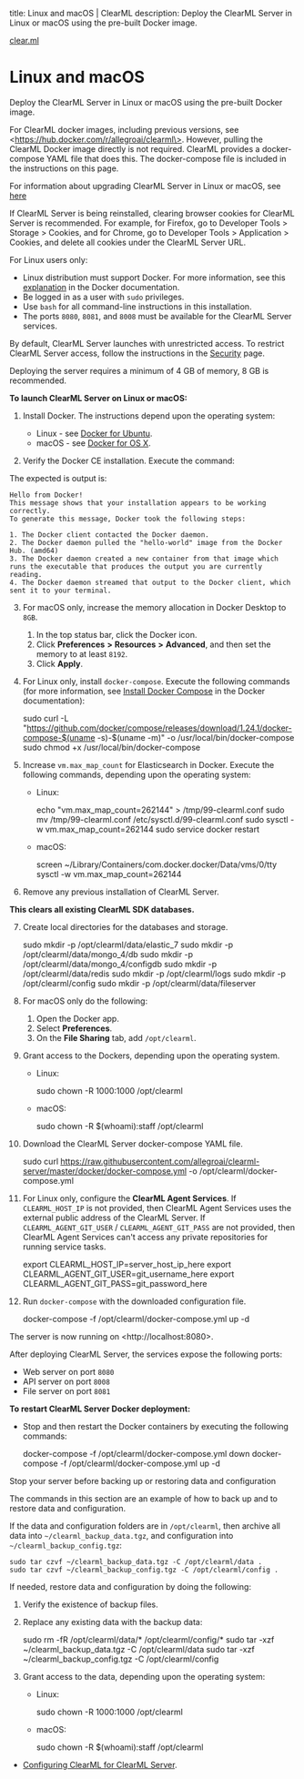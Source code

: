 title: Linux and macOS | ClearML
description: Deploy the ClearML Server in Linux or macOS using the pre-built Docker image.

[clear.ml](https://clear.ml/docs/latest/docs/deploying_clearml/clearml_server_linux_mac/ "Linux and macOS")

# Linux and macOS

Deploy the ClearML Server in Linux or macOS using the pre-built Docker image.

For ClearML docker images, including previous versions, see \<https://hub.docker.com/r/allegroai/clearml\>. However, pulling the ClearML Docker image directly is not required. ClearML provides a docker-compose YAML file that does this. The docker-compose file is included in the instructions on this page.

For information about upgrading ClearML Server in Linux or macOS, see [here][1]

If ClearML Server is being reinstalled, clearing browser cookies for ClearML Server is recommended. For example, for Firefox, go to Developer Tools \> Storage \> Cookies, and for Chrome, go to Developer Tools \> Application \> Cookies, and delete all cookies under the ClearML Server URL.

For Linux users only:

* Linux distribution must support Docker. For more information, see this [explanation][2] in the Docker documentation.
* Be logged in as a user with `sudo` privileges.
* Use `bash` for all command-line instructions in this installation.
* The ports `8080`, `8081`, and `8008` must be available for the ClearML Server services.

By default, ClearML Server launches with unrestricted access. To restrict ClearML Server access, follow the instructions in the [Security][3] page.

Deploying the server requires a minimum of 4 GB of memory, 8 GB is recommended.

**To launch ClearML Server on Linux or macOS:**

1. Install Docker. The instructions depend upon the operating system:

   * Linux - see [Docker for Ubuntu][4].
   * macOS - see [Docker for OS X][5].
2. Verify the Docker CE installation. Execute the command:

The expected is output is:

    Hello from Docker!
    This message shows that your installation appears to be working correctly.
    To generate this message, Docker took the following steps:

    1. The Docker client contacted the Docker daemon.
    2. The Docker daemon pulled the "hello-world" image from the Docker Hub. (amd64)
    3. The Docker daemon created a new container from that image which runs the executable that produces the output you are currently reading.
    4. The Docker daemon streamed that output to the Docker client, which sent it to your terminal.

3. For macOS only, increase the memory allocation in Docker Desktop to `8GB`.

   1. In the top status bar, click the Docker icon.
   2. Click **Preferences** **\>** **Resources** **\>** **Advanced**, and then set the memory to at least `8192`.
   3. Click **Apply**.
4. For Linux only, install `docker-compose`. Execute the following commands (for more information, see [Install Docker Compose][6] in the Docker documentation):

   sudo curl -L "https://github.com/docker/compose/releases/download/1.24.1/docker-compose-$(uname -s)-$(uname -m)" -o /usr/local/bin/docker-compose
   sudo chmod +x /usr/local/bin/docker-compose
5. Increase `vm.max_map_count` for Elasticsearch in Docker. Execute the following commands, depending upon the operating system:

   * Linux:

     echo "vm.max_map_count=262144" \> /tmp/99-clearml.conf
     sudo mv /tmp/99-clearml.conf /etc/sysctl.d/99-clearml.conf
     sudo sysctl -w vm.max_map_count=262144
     sudo service docker restart
   * macOS:

     screen ~/Library/Containers/com.docker.docker/Data/vms/0/tty
     sysctl -w vm.max_map_count=262144
6. Remove any previous installation of ClearML Server.

**This clears all existing ClearML SDK databases.**

7. Create local directories for the databases and storage.

   sudo mkdir -p /opt/clearml/data/elastic_7
   sudo mkdir -p /opt/clearml/data/mongo_4/db
   sudo mkdir -p /opt/clearml/data/mongo_4/configdb
   sudo mkdir -p /opt/clearml/data/redis
   sudo mkdir -p /opt/clearml/logs
   sudo mkdir -p /opt/clearml/config
   sudo mkdir -p /opt/clearml/data/fileserver
8. For macOS only do the following:

   1. Open the Docker app.
   2. Select **Preferences**.
   3. On the **File Sharing** tab, add `/opt/clearml`.
9. Grant access to the Dockers, depending upon the operating system.

   * Linux:

     sudo chown -R 1000:1000 /opt/clearml
   * macOS:

     sudo chown -R $(whoami):staff /opt/clearml
10. Download the ClearML Server docker-compose YAML file.

    sudo curl https://raw.githubusercontent.com/allegroai/clearml-server/master/docker/docker-compose.yml -o /opt/clearml/docker-compose.yml
11. For Linux only, configure the **ClearML Agent Services**. If `CLEARML_HOST_IP` is not provided, then ClearML Agent Services uses the external public address of the ClearML Server. If `CLEARML_AGENT_GIT_USER` / `CLEARML_AGENT_GIT_PASS` are not provided, then ClearML Agent Services can't access any private repositories for running service tasks.

    export CLEARML_HOST_IP=server_host_ip_here
    export CLEARML_AGENT_GIT_USER=git_username_here
    export CLEARML_AGENT_GIT_PASS=git_password_here
12. Run `docker-compose` with the downloaded configuration file.

    docker-compose -f /opt/clearml/docker-compose.yml up -d

The server is now running on \<http://localhost:8080\>.

After deploying ClearML Server, the services expose the following ports:

* Web server on port `8080`
* API server on port `8008`
* File server on port `8081`

**To restart ClearML Server Docker deployment:**

* Stop and then restart the Docker containers by executing the following commands:

  docker-compose -f /opt/clearml/docker-compose.yml down
  docker-compose -f /opt/clearml/docker-compose.yml up -d

Stop your server before backing up or restoring data and configuration

The commands in this section are an example of how to back up and to restore data and configuration.

If the data and configuration folders are in `/opt/clearml`, then archive all data into `~/clearml_backup_data.tgz`, and configuration into `~/clearml_backup_config.tgz`:

    sudo tar czvf ~/clearml_backup_data.tgz -C /opt/clearml/data .
    sudo tar czvf ~/clearml_backup_config.tgz -C /opt/clearml/config .

If needed, restore data and configuration by doing the following:

1. Verify the existence of backup files.
2. Replace any existing data with the backup data:

   sudo rm -fR /opt/clearml/data/* /opt/clearml/config/*
   sudo tar -xzf ~/clearml_backup_data.tgz -C /opt/clearml/data
   sudo tar -xzf ~/clearml_backup_config.tgz -C /opt/clearml/config
3. Grant access to the data, depending upon the operating system:

   * Linux:

     sudo chown -R 1000:1000 /opt/clearml
   * macOS:

     sudo chown -R $(whoami):staff /opt/clearml

* [Configuring ClearML for ClearML Server][7].

[1]: https://clear.ml/docs/latest/docs/deploying_clearml/upgrade_server_linux_mac
[2]: https://docs.docker.com/engine/install/
[3]: https://clear.ml/docs/latest/docs/deploying_clearml/clearml_server_security
[4]: https://docs.docker.com/install/linux/docker-ce/ubuntu/
[5]: https://docs.docker.com/docker-for-mac/install/
[6]: https://docs.docker.com/compose/install/

[7]: https://clear.ml/docs/latest/docs/deploying_clearml/clearml_config_for_clearml_server
